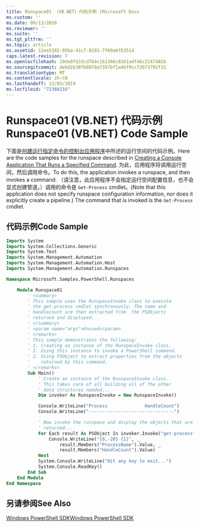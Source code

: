 ```yaml
---
title: Runspace01 （VB.NET）代码示例 |Microsoft Docs
ms.custom: ''
ms.date: 09/13/2016
ms.reviewer: ''
ms.suite: ''
ms.tgt_pltfrm: ''
ms.topic: article
ms.assetid: 12ee5382-95ba-41c7-8291-7f69a6f63514
caps.latest.revision: 7
ms.openlocfilehash: 19de0fd33cd764c161366c8161adf46c2247482b
ms.sourcegitcommit: debd2b38fb8070a7357bf1a4bf9cc736f3702f31
ms.translationtype: MT
ms.contentlocale: zh-CN
ms.lasthandoff: 12/05/2019
ms.locfileid: "72360216"
---
```

# <a name="runspace01-vbnet-code-sample"></a><span data-ttu-id="19ba0-102">Runspace01 (VB.NET) 代码示例</span><span class="sxs-lookup"><span data-stu-id="19ba0-102">Runspace01 (VB.NET) Code Sample</span></span>

<span data-ttu-id="19ba0-103">下面是[创建运行指定命令的控制台应用程序](/dotnet/csharp/programming-guide/inside-a-program/hello-world-your-first-program)中所述的运行空间的代码示例。</span><span class="sxs-lookup"><span data-stu-id="19ba0-103">Here are the code samples for the runspace described in [Creating a Console Application That Runs a Specified Command](/dotnet/csharp/programming-guide/inside-a-program/hello-world-your-first-program).</span></span> <span data-ttu-id="19ba0-104">为此，应用程序将调用运行空间，然后调用命令。</span><span class="sxs-lookup"><span data-stu-id="19ba0-104">To do this, the application invokes a runspace, and then invokes a command.</span></span> <span data-ttu-id="19ba0-105">（请注意，此应用程序不会指定运行空间配置信息，也不会显式创建管道。）调用的命令是 `Get-Process` cmdlet。</span><span class="sxs-lookup"><span data-stu-id="19ba0-105">(Note that this application does not specify runspace configuration information, nor does it explicitly create a pipeline.) The command that is invoked is the `Get-Process` cmdlet.</span></span>

## <a name="code-sample"></a><span data-ttu-id="19ba0-106">代码示例</span><span class="sxs-lookup"><span data-stu-id="19ba0-106">Code Sample</span></span>

```vb
Imports System
Imports System.Collections.Generic
Imports System.Text
Imports System.Management.Automation
Imports System.Management.Automation.Host
Imports System.Management.Automation.Runspaces

Namespace Microsoft.Samples.PowerShell.Runspaces

    Module Runspace01
        ' <summary>
        ' This sample uses the RunspaceInvoke class to execute
        ' the get-process cmdlet synchronously. The name and
        ' handlecount are then extracted from  the PSObjects
        ' returned and displayed.
        ' </summary>
        ' <param name="args">Unused</param>
        ' <remarks>
        ' This sample demonstrates the following:
        ' 1. Creating an instance of the RunspaceInvoke class.
        ' 2. Using this instance to invoke a PowerShell command.
        ' 3. Using PSObject to extract properties from the objects
        '    returned by this command.
        ' </remarks>
        Sub Main()
            ' Create an instance of the RunspaceInvoke class.
            ' This takes care of all building all of the other
            ' data structures needed...
            Dim invoker As RunspaceInvoke = New RunspaceInvoke()

            Console.WriteLine("Process              HandleCount")
            Console.WriteLine("--------------------------------")

            ' Now invoke the runspace and display the objects that are
            ' returned...
            For Each result As PSObject In invoker.Invoke("get-process")
                Console.WriteLine("{0,-20} {1}", _
                    result.Members("ProcessName").Value, _
                    result.Members("HandleCount").Value)
            Next
            System.Console.WriteLine("Hit any key to exit...")
            System.Console.ReadKey()
        End Sub
    End Module
End Namespace
```

<!-- TODO!!!: [!code-csharp[Runspace01.vb](../../powershell-sdk-samples/SDK-2.0/vb/Runspace01/Runspace01.vb#L09-L53 "Runspace01.vb")] -->

## <a name="see-also"></a><span data-ttu-id="19ba0-107">另请参阅</span><span class="sxs-lookup"><span data-stu-id="19ba0-107">See Also</span></span>

[<span data-ttu-id="19ba0-108">Windows PowerShell SDK</span><span class="sxs-lookup"><span data-stu-id="19ba0-108">Windows PowerShell SDK</span></span>](../windows-powershell-reference.md)